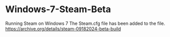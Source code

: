 # Windows-7-Steam-Beta
Running Steam on Windows 7
The Steam.cfg file has been added to the file.
https://archive.org/details/steam-09182024-beta-build






